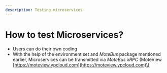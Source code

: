```yaml
---
description: Testing microservices
---
```


# How to test Microservices?

* Users can do their own coding
* With the help of the environment set and _MoteBus_ package mentioned earlier, Microservices can be transmitted via _MoteBus xRPC_ \(MoteView [https://moteview.ypcloud.com](https://moteview.ypcloud.com)\)

